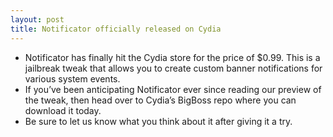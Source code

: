 ```yaml
---
layout: post
title: Notificator officially released on Cydia
---
```

* Notificator has finally hit the Cydia store for the price of $0.99. This is a jailbreak tweak that allows you to create custom banner notifications for various system events.
* If you’ve been anticipating Notificator ever since reading our preview of the tweak, then head over to Cydia’s BigBoss repo where you can download it today.
* Be sure to let us know what you think about it after giving it a try.

